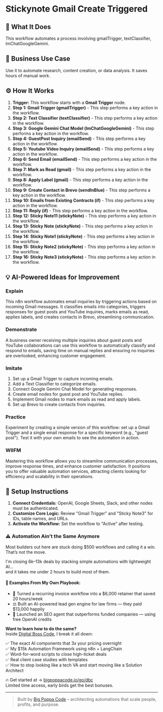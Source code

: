 # Stickynote Gmail Create Triggered

## 🚀 What It Does
This workflow automates a process involving gmailTrigger, textClassifier, lmChatGoogleGemini.

## 💼 Business Use Case
Use it to automate research, content creation, or data analysis. It saves hours of manual work.

## ⚙️ How It Works
1.  **Trigger:** This workflow starts with a **Gmail Trigger** node.
2. **Step 1: Gmail Trigger (gmailTrigger)** - This step performs a key action in the workflow.
3. **Step 2: Text Classifier (textClassifier)** - This step performs a key action in the workflow.
4. **Step 3: Google Gemini Chat Model (lmChatGoogleGemini)** - This step performs a key action in the workflow.
5. **Step 4: GuestPost Inquiry (emailSend)** - This step performs a key action in the workflow.
6. **Step 5: Youtube Video Inquiry (emailSend)** - This step performs a key action in the workflow.
7. **Step 6: Send Email (emailSend)** - This step performs a key action in the workflow.
8. **Step 7: Mark as Read (gmail)** - This step performs a key action in the workflow.
9. **Step 8: Apply Label (gmail)** - This step performs a key action in the workflow.
10. **Step 9: Create Contact in Brevo (sendInBlue)** - This step performs a key action in the workflow.
11. **Step 10: Emails from Existing Contracts (if)** - This step performs a key action in the workflow.
12. **Step 11: Reply (if)** - This step performs a key action in the workflow.
13. **Step 12: Sticky Note11 (stickyNote)** - This step performs a key action in the workflow.
14. **Step 13: Sticky Note (stickyNote)** - This step performs a key action in the workflow.
15. **Step 14: Sticky Note1 (stickyNote)** - This step performs a key action in the workflow.
16. **Step 15: Sticky Note2 (stickyNote)** - This step performs a key action in the workflow.
17. **Step 16: Sticky Note3 (stickyNote)** - This step performs a key action in the workflow.

## 💡 AI-Powered Ideas for Improvement
### Explain
This n8n workflow automates email inquiries by triggering actions based on incoming Gmail messages. It classifies emails into categories, triggers responses for guest posts and YouTube inquiries, marks emails as read, applies labels, and creates contacts in Brevo, streamlining communication.

### Demonstrate
A business owner receiving multiple inquiries about guest posts and YouTube collaborations can use this workflow to automatically classify and respond to emails, saving time on manual replies and ensuring no inquiries are overlooked, enhancing customer engagement.

### Imitate
1. Set up a Gmail Trigger to capture incoming emails.
2. Add a Text Classifier to categorize emails.
3. Connect Google Gemini Chat Model for generating responses.
4. Create email nodes for guest post and YouTube replies.
5. Implement Gmail nodes to mark emails as read and apply labels.
6. Set up Brevo to create contacts from inquiries.

### Practice
Experiment by creating a simple version of this workflow: set up a Gmail Trigger and a single email response for a specific keyword (e.g., "guest post"). Test it with your own emails to see the automation in action.

### WIIFM
Mastering this workflow allows you to streamline communication processes, improve response times, and enhance customer satisfaction. It positions you to offer valuable automation services, attracting clients looking for efficiency and scalability in their operations.

## 🔧 Setup Instructions
1. **Connect Credentials:** OpenAI, Google Sheets, Slack, and other nodes must be authenticated.
2. **Customize Core Logic:** Review "Gmail Trigger" and "Sticky Note3" for IDs, table names, and URLs.
3. **Activate the Workflow:** Set the workflow to "Active" after testing.

### ⚠️ Automation Ain’t the Same Anymore

Most builders out here are stuck doing $500 workflows and calling it a win.  
That’s not the move.  

I'm closing $6k–$13k deals by stacking simple automations with lightweight AI...  
and it takes me under 2 hours to build most of them.

#### 🧠 Examples From My Own Playbook:
- 🔁 Turned a recurring invoice workflow into a $6,000 retainer that saved 20 hours/week  
- ⚖️ Built an AI-powered lead gen engine for law firms — they paid $13,000 happily  
- 🚀 Launched an SEO agent that outperforms funded companies — using free OpenAI credits  

**Want to learn how to do the same?**  
Inside [Digital Boss Code](https://bigpoppacode.io/go/dbc), I break it all down:

✅ The exact AI components that 3x your pricing overnight  
✅ My $15k Automation Framework using n8n + LangChain  
✅ Word-for-word scripts to close high-ticket deals  
✅ Real client case studies with templates  
✅ How to stop looking like a tech VA and start moving like a Solution Architect  

🔥 Get started at → [bigpoppacode.io/go/dbc](https://bigpoppacode.io/go/dbc)  
Limited time access, early birds get the best bonuses.

---
> Built by [Big Poppa Code](https://bigpoppacode.io) – architecting automations that scale people, profits, and purpose.
